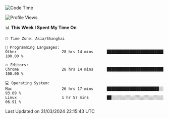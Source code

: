 <!--START_SECTION:waka-->
![Code Time](http://img.shields.io/badge/Code%20Time-2%2C091%20hrs%2045%20mins-blue)

![Profile Views](http://img.shields.io/badge/Profile%20Views-2-blue)

📊 **This Week I Spent My Time On** 

```text
🕑︎ Time Zone: Asia/Shanghai

💬 Programming Languages: 
Other                    28 hrs 14 mins      █████████████████████████   100.00 % 

🔥 Editors: 
Chrome                   28 hrs 14 mins      █████████████████████████   100.00 % 

💻 Operating System: 
Mac                      26 hrs 17 mins      ███████████████████████░░   93.09 % 
Linux                    1 hr 57 mins        ██░░░░░░░░░░░░░░░░░░░░░░░   06.91 % 
```


 Last Updated on 31/03/2024 22:15:43 UTC
<!--END_SECTION:waka-->